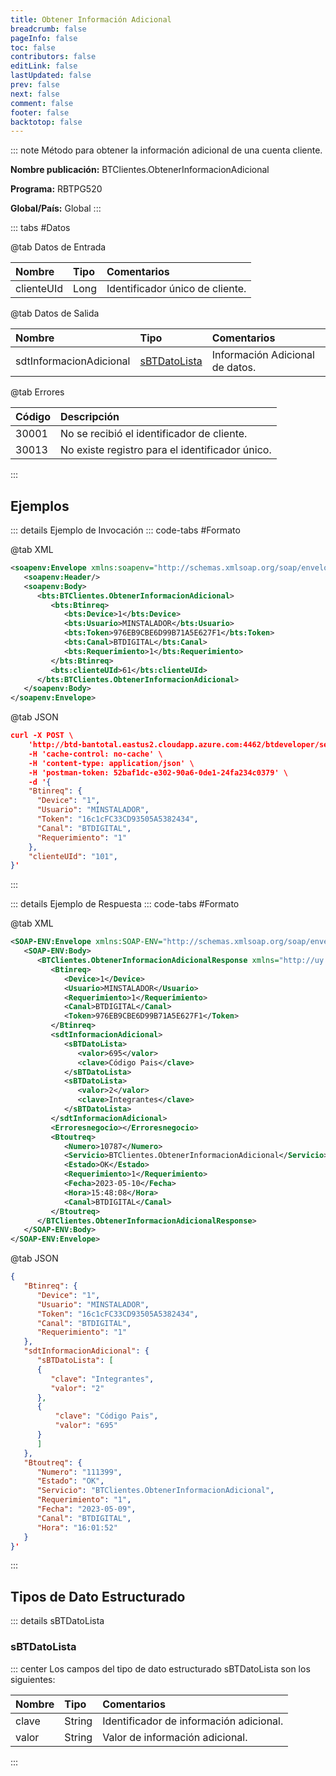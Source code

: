 ```yaml
---
title: Obtener Información Adicional
breadcrumb: false
pageInfo: false
toc: false
contributors: false
editLink: false
lastUpdated: false
prev: false
next: false
comment: false
footer: false
backtotop: false
---
```


<!-- ABRE DATOS DEL MÉTODO -->
::: note Método para obtener la información adicional de una cuenta cliente.

**Nombre publicación:** BTClientes.ObtenerInformacionAdicional

**Programa:** RBTPG520

**Global/País:** Global
:::
<!-- CIERRA DATOS DEL MÉTODO -->

<!-- ABRE TABLA DE DATOS -->
::: tabs #Datos 

@tab Datos de Entrada

Nombre | Tipo | Comentarios
:--------- | :--------- | :---------
clienteUId | Long | Identificador único de cliente.

@tab Datos de Salida

Nombre | Tipo | Comentarios
:--------- | :----------- | :-----------
sdtInformacionAdicional | [sBTDatoLista](#sbtdatolista) | Información Adicional de datos.

@tab Errores

Código | Descripción
:--------- | :-----------
30001 | No se recibió el identificador de cliente.
30013 | No existe registro para el identificador único.
::: 
<!-- CIERRA TABLA DE DATOS -->

## **Ejemplos**

<!-- ABRE EJEMPLO DE INVOCACIÓN -->
::: details Ejemplo de Invocación 
::: code-tabs #Formato

@tab XML
```xml
<soapenv:Envelope xmlns:soapenv="http://schemas.xmlsoap.org/soap/envelope/" xmlns:bts="http://uy.com.dlya.bantotal/BTSOA/">
   <soapenv:Header/>
   <soapenv:Body>
      <bts:BTClientes.ObtenerInformacionAdicional>
         <bts:Btinreq>
            <bts:Device>1</bts:Device>
            <bts:Usuario>MINSTALADOR</bts:Usuario>
            <bts:Token>976EB9CBE6D99B71A5E627F1</bts:Token>
            <bts:Canal>BTDIGITAL</bts:Canal>
            <bts:Requerimiento>1</bts:Requerimiento>
         </bts:Btinreq>
         <bts:clienteUId>61</bts:clienteUId>
      </bts:BTClientes.ObtenerInformacionAdicional>
   </soapenv:Body>
</soapenv:Envelope>
```

@tab JSON
```json
curl -X POST \
	'http://btd-bantotal.eastus2.cloudapp.azure.com:4462/btdeveloper/servlet/com.dlya.bantotal.odwsbt_BTClientes?ObtenerInformacionAdicional' \
	-H 'cache-control: no-cache' \
	-H 'content-type: application/json' \
	-H 'postman-token: 52baf1dc-e302-90a6-0de1-24fa234c0379' \
	-d '{
	"Btinreq": {
	  "Device": "1",
	  "Usuario": "MINSTALADOR",
	  "Token": "16c1cFC33CD93505A5382434",
	  "Canal": "BTDIGITAL",
	  "Requerimiento": "1"
	},
	"clienteUId": "101",
}'
```
:::
<!-- CIERRA EJEMPLO DE INVOCACIÓN -->

<!-- ABRE EJEMPLO DE RESPUESTA -->
::: details Ejemplo de Respuesta 
::: code-tabs #Formato

@tab XML
```xml
<SOAP-ENV:Envelope xmlns:SOAP-ENV="http://schemas.xmlsoap.org/soap/envelope/" xmlns:xsd="http://www.w3.org/2001/XMLSchema" xmlns:SOAP-ENC="http://schemas.xmlsoap.org/soap/encoding/" xmlns:xsi="http://www.w3.org/2001/XMLSchema-instance">
   <SOAP-ENV:Body>
      <BTClientes.ObtenerInformacionAdicionalResponse xmlns="http://uy.com.dlya.bantotal/BTSOA/">
         <Btinreq>
            <Device>1</Device>
            <Usuario>MINSTALADOR</Usuario>
            <Requerimiento>1</Requerimiento>
            <Canal>BTDIGITAL</Canal>
            <Token>976EB9CBE6D99B71A5E627F1</Token>
         </Btinreq>
         <sdtInformacionAdicional>
            <sBTDatoLista>
               <valor>695</valor>
               <clave>Código Pais</clave>
            </sBTDatoLista>
            <sBTDatoLista>
               <valor>2</valor>
               <clave>Integrantes</clave>
            </sBTDatoLista>
         </sdtInformacionAdicional>
         <Erroresnegocio></Erroresnegocio>
         <Btoutreq>
            <Numero>10787</Numero>
            <Servicio>BTClientes.ObtenerInformacionAdicional</Servicio>
            <Estado>OK</Estado>
            <Requerimiento>1</Requerimiento>
            <Fecha>2023-05-10</Fecha>
            <Hora>15:48:08</Hora>
            <Canal>BTDIGITAL</Canal>
         </Btoutreq>
      </BTClientes.ObtenerInformacionAdicionalResponse>
   </SOAP-ENV:Body>
</SOAP-ENV:Envelope>
```

@tab JSON
```json
{
   "Btinreq": {
      "Device": "1",
      "Usuario": "MINSTALADOR",
      "Token": "16c1cFC33CD93505A5382434",
      "Canal": "BTDIGITAL",
      "Requerimiento": "1"
   },
   "sdtInformacionAdicional": {
      "sBTDatoLista": [
      {
         "clave": "Integrantes",
         "valor": "2"
      },
      {
          "clave": "Código Pais",
          "valor": "695"
      }
      ]
   },
   "Btoutreq": {
      "Numero": "111399",
      "Estado": "OK",
      "Servicio": "BTClientes.ObtenerInformacionAdicional",
      "Requerimiento": "1",
      "Fecha": "2023-05-09",
      "Canal": "BTDIGITAL",
      "Hora": "16:01:52"
   }
}'
```
::: 
<!-- CIERRA EJEMPLO DE RESPUESTA -->

## **Tipos de Dato Estructurado**

<!-- ABRE SDT -->
::: details sBTDatoLista  

### sBTDatoLista

::: center 
Los campos del tipo de dato estructurado sBTDatoLista son los siguientes:

Nombre | Tipo | Comentarios
:--------- | :----------- | :-----------
clave | String | Identificador de información adicional.
valor | String | Valor de información adicional.
:::
<!-- CIERRA SDT -->